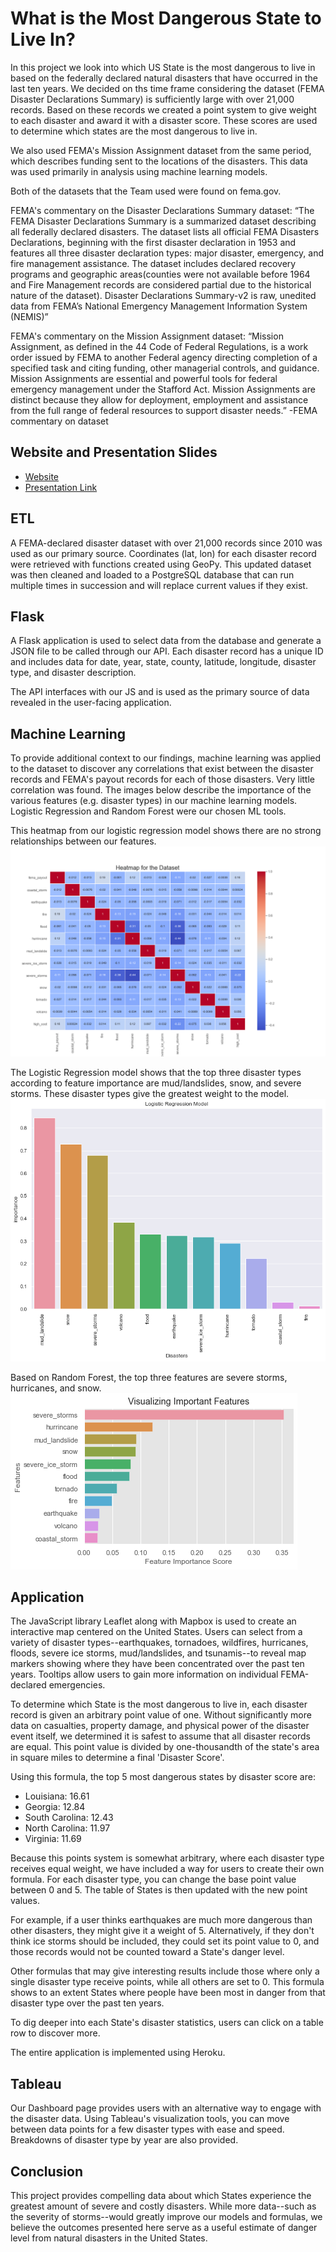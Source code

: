 # What is the Most Dangerous State to Live In?
In this project we look into which US State is the most dangerous to live in based on the federally declared natural disasters that have occurred in the last ten years. We decided on ths time frame considering the dataset (FEMA Disaster Declarations Summary) is sufficiently large with over 21,000 records. Based on these records we created a point system to give weight to each disaster and award it with a disaster score. These scores are used to determine which states are the most dangerous to live in.

We also used FEMA's Mission Assignment dataset from the same period, which describes funding sent to the locations of the disasters. This data was used primarily in analysis using machine learning models.

Both of  the datasets that the Team used were found on fema.gov.

FEMA's commentary on the Disaster Declarations Summary dataset:
“The FEMA Disaster Declarations Summary is a summarized dataset describing all federally declared disasters. The dataset lists all official FEMA Disasters Declarations, beginning with the first disaster declaration in 1953 and features all three disaster declaration types: major disaster, emergency, and fire management assistance. The dataset includes declared recovery programs and geographic areas(counties were not available before 1964 and Fire Management records are considered partial due to the historical nature of the dataset). Disaster Declarations Summary-v2 is raw, unedited data from FEMA’s National Emergency Management Information System (NEMIS)”

FEMA's commentary on the Mission Assignment dataset:
“Mission Assignment, as defined in the 44 Code of Federal Regulations, is a work order issued by FEMA to another Federal agency directing completion of a specified task and citing funding, other managerial controls, and guidance. Mission Assignments are essential and powerful tools for federal emergency management under the Stafford Act. Mission Assignments are distinct because they allow for deployment, employment and assistance from the full range of federal resources to support disaster needs.” -FEMA commentary on dataset

## Website and Presentation Slides
- [Website](https://natural-disaster-analysis.herokuapp.com/)
- [Presentation Link](https://docs.google.com/presentation/d/1hf62hA5lI5pDgIPthLenRxxkLpOZf36w3VvTkHR4zUw/edit#slide=id.ge726d615ea_0_0)
 

## ETL
A FEMA-declared disaster dataset with over 21,000 records since 2010 was used as our primary source. Coordinates (lat, lon) for each disaster record were retrieved with functions created using GeoPy. This updated dataset was then cleaned and loaded to a PostgreSQL database that can run multiple times in succession and will replace current values if they exist.

## Flask
A Flask application is used to select data from the database and generate a JSON file to be called through our API. Each disaster record has a unique ID and includes data for date, year, state, county, latitude, longitude, disaster type, and disaster description.

The API interfaces with our JS and is used as the primary source of data revealed in the user-facing application.

## Machine Learning
To provide additional context to our findings, machine learning was applied to the dataset to discover any correlations that exist between the disaster records and FEMA's payout records for each of those disasters. Very little correlation was found. The images below describe the importance of the various features (e.g. disaster types) in our machine learning models. Logistic Regression and Random Forest were our chosen ML tools.

This heatmap from our logistic regression model shows there are no strong relationships between our features.
![dataset_heatmap.png](app/static/assets/images/dataset_heatmap.png)

The Logistic Regression model shows that the top three disaster types according to feature importance are mud/landslides, snow, and severe storms. These disaster types give the greatest weight to the model.
![logistic_regression_name.png](app/static/assets/images/logistic_regression_name.png)

Based on Random Forest, the top three features are severe storms, hurricanes, and snow.
![important_features.png](app/static/assets/images/important_features.png)

## Application
The JavaScript library Leaflet along with Mapbox is used to create an interactive map centered on the United States. Users can select from a variety of disaster types--earthquakes, tornadoes, wildfires, hurricanes, floods, severe ice storms, mud/landslides, and tsunamis--to reveal map markers showing where they have been concentrated over the past ten years. Tooltips allow users to gain more information on individual FEMA-declared emergencies.

To determine which State is the most dangerous to live in, each disaster record is given an arbitrary point value of one. Without significantly more data on casualties, property damage, and physical power of the disaster event itself, we determined it is safest to assume that all disaster records are equal. This point value is divided by one-thousandth of the state's area in square miles to determine a final 'Disaster Score'.

Using this formula, the top 5 most dangerous states by disaster score are:

- Louisiana: 16.61
- Georgia: 12.84
- South Carolina: 12.43
- North Carolina: 11.97
- Virginia: 11.69

Because this points system is somewhat arbitrary, where each disaster type receives equal weight, we have included a way for users to create their own formula. For each disaster type, you can change the base point value between 0 and 5. The table of States is then updated with the new point values.

For example, if a user thinks earthquakes are much more dangerous than other disasters, they might give it a weight of 5. Alternatively, if they don't think ice storms should be included, they could set its point value to 0, and those records would not be counted toward a State's danger level.

Other formulas that may give interesting results include those where only a single disaster type receive points, while all others are set to 0. This formula shows to an extent States where people have been most in danger from that disaster type over the past ten years.

To dig deeper into each State's disaster statistics, users can click on a table row to discover more.

The entire application is implemented using Heroku.

## Tableau
Our Dashboard page provides users with an alternative way to engage with the disaster data. Using Tableau's visualization tools, you can move between data points for a few disaster types with ease and speed. Breakdowns of disaster type by year are also provided.

## Conclusion
This project provides compelling data about which States experience the greatest amount of severe and costly disasters. While more data--such as the severity of storms--would greatly improve our models and formulas, we believe the outcomes presented here serve as a useful estimate of danger level from natural disasters in the United States.